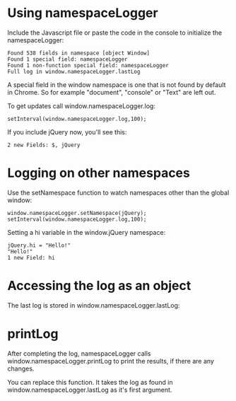 Using namespaceLogger
=====================

Include the Javascript file or paste the code in the console to initialize the namespaceLogger:

    Found 538 fields in namespace [object Window]
    Found 1 special field: namespaceLogger
    Found 1 non-function special field: namespaceLogger
    Full log in window.namespaceLogger.lastLog 

A special field in the window namespace is one that is not found by default in Chrome.
So for example "document", "console" or "Text" are left out.   
    
To get updates call window.namespaceLogger.log:

    setInterval(window.namespaceLogger.log,100);
    
If you include jQuery now, you'll see this:

    2 new Fields: $, jQuery 
    
Logging on other namespaces
===========================

Use the setNamespace function to watch namespaces other than the global window:

    window.namespaceLogger.setNamespace(jQuery);
    setInterval(window.namespaceLogger.log,100);

Setting a hi variable in the window.jQuery namespace:
    
    jQuery.hi = "Hello!"
    "Hello!"
    1 new Field: hi 

Accessing the log as an object
==============================

The last log is stored in window.namespaceLogger.lastLog:

printLog
========

After completing the log, namespaceLogger calls window.namespaceLogger.printLog to print the results, if there are any changes.

You can replace this function. It takes the log as found in window.namespaceLogger.lastLog as it's first argument.